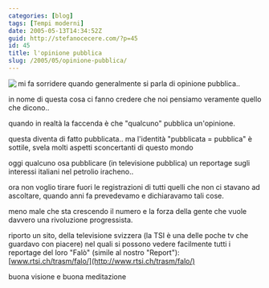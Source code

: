 ```yaml
---
categories: [blog]
tags: [Tempi moderni]
date: 2005-05-13T14:34:52Z
guid: http://stefanocecere.com/?p=45
id: 45
title: l'opinione pubblica
slug: /2005/05/opinione-pubblica/
---
```


<img src="http://www.grafichemarcolin.it/img/stampa_speedmaster.jpg" align="left" />
  
mi fa sorridere quando generalmente si parla di opinione pubblica..

in nome di questa cosa ci fanno credere che noi pensiamo veramente quello che dicono..

quando in realtà la faccenda è che "qualcuno" pubblica un'opinione.
  
questa diventa di fatto pubblicata.. ma l'identità "pubblicata = pubblica" è sottile, svela molti aspetti sconcertanti di questo mondo

oggi qualcuno osa pubblicare (in televisione pubblica) un reportage sugli interessi italiani nel petrolio iracheno..

ora non voglio tirare fuori le registrazioni di tutti quelli che non ci stavano ad ascoltare, quando anni fa prevedevamo e dichiaravamo tali cose.

meno male che sta crescendo il numero e la forza della gente che vuole davvero una rivoluzione progressista.

riporto un sito, della televisione svizzera (la TSI è una delle poche tv che guardavo con piacere) nel quali si possono vedere facilmente tutti i reportage del loro "Falò" (simile al nostro "Report"): [www.rtsi.ch/trasm/falo/](http://www.rtsi.ch/trasm/falo/)

buona visione e buona meditazione